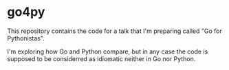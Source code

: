 go4py
=====

This repository contains the code for a talk that I'm preparing called "Go for Pythonistas".

I'm exploring how Go and Python compare, but in any case the code is supposed to be considerred as idiomatic neither in Go nor Python.
